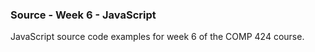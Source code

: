 ### Source - Week 6 - JavaScript

JavaScript source code examples for week 6 of the COMP 424 course.
